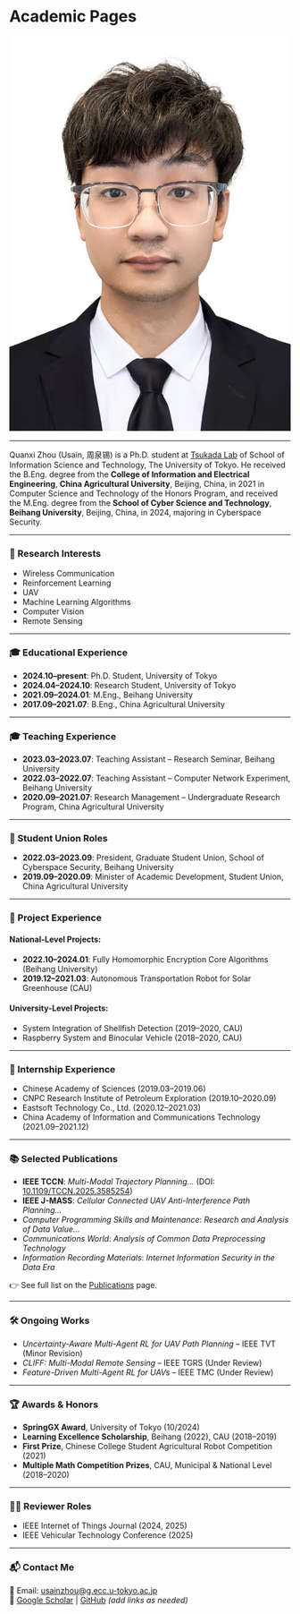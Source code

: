 # Academic Pages

![Quanxi ZHOU](usain.jpg "Quanxi Zhou")

---

Quanxi Zhou (Usain, 周泉锡) is a Ph.D. student at [Tsukada Lab](https://tlab.hongo.wide.ad.jp/ja/) of School of Information Science and Technology, The University of Tokyo. He received the B.Eng. degree from the **College of Information and Electrical Engineering**, **China Agricultural University**, Beijing, China, in 2021 in Computer Science and Technology of the Honors Program, and received the M.Eng. degree from the **School of Cyber Science and Technology**, **Beihang University**, Beijing, China, in 2024, majoring in Cyberspace Security.

---

### 📌 Research Interests

- Wireless Communication  
- Reinforcement Learning  
- UAV  
- Machine Learning Algorithms  
- Computer Vision  
- Remote Sensing

---

### 🎓 Educational Experience

- **2024.10–present**: Ph.D. Student, University of Tokyo  
- **2024.04–2024.10**: Research Student, University of Tokyo  
- **2021.09–2024.01**: M.Eng., Beihang University  
- **2017.09–2021.07**: B.Eng., China Agricultural University  

---

### 🎓 Teaching Experience

- **2023.03–2023.07**: Teaching Assistant – Research Seminar, Beihang University  
- **2022.03–2022.07**: Teaching Assistant – Computer Network Experiment, Beihang University  
- **2020.09–2021.07**: Research Management – Undergraduate Research Program, China Agricultural University

---

### 🏢 Student Union Roles

- **2022.03–2023.09**: President, Graduate Student Union, School of Cyberspace Security, Beihang University  
- **2019.09–2020.09**: Minister of Academic Development, Student Union, China Agricultural University

---

### 🧪 Project Experience

#### National-Level Projects:
- **2022.10–2024.01**: Fully Homomorphic Encryption Core Algorithms (Beihang University)  
- **2019.12–2021.03**: Autonomous Transportation Robot for Solar Greenhouse (CAU)

#### University-Level Projects:
- System Integration of Shellfish Detection (2019–2020, CAU)  
- Raspberry System and Binocular Vehicle (2018–2020, CAU)

---

### 🏢 Internship Experience

- Chinese Academy of Sciences (2019.03–2019.06)  
- CNPC Research Institute of Petroleum Exploration (2019.10–2020.09)  
- Eastsoft Technology Co., Ltd. (2020.12–2021.03)  
- China Academy of Information and Communications Technology (2021.09–2021.12)

---

### 📚 Selected Publications

- **IEEE TCCN**: *Multi-Modal Trajectory Planning...* (DOI: [10.1109/TCCN.2025.3585254](https://doi.org/10.1109/TCCN.2025.3585254))  
- **IEEE J-MASS**: *Cellular Connected UAV Anti-Interference Path Planning...*  
- *Computer Programming Skills and Maintenance*: *Research and Analysis of Data Value...*  
- *Communications World*: *Analysis of Common Data Preprocessing Technology*  
- *Information Recording Materials*: *Internet Information Security in the Data Era*

👉 See full list on the [Publications](/publications/) page.

---

### 🛠 Ongoing Works

- *Uncertainty-Aware Multi-Agent RL for UAV Path Planning* – IEEE TVT (Minor Revision)  
- *CLIFF: Multi-Modal Remote Sensing* – IEEE TGRS (Under Review)  
- *Feature-Driven Multi-Agent RL for UAVs* – IEEE TMC (Under Review)

---

### 🏆 Awards & Honors

- **SpringGX Award**, University of Tokyo (10/2024)  
- **Learning Excellence Scholarship**, Beihang (2022), CAU (2018–2019)  
- **First Prize**, Chinese College Student Agricultural Robot Competition (2021)  
- **Multiple Math Competition Prizes**, CAU, Municipal & National Level (2018–2020)

---

### 🧑‍⚖️ Reviewer Roles

- IEEE Internet of Things Journal (2024, 2025)  
- IEEE Vehicular Technology Conference (2025)

---

### 📬 Contact Me

📧 Email: [usainzhou@g.ecc.u-tokyo.ac.jp](mailto:usainzhou@g.ecc.u-tokyo.ac.jp)  
🔗 [Google Scholar](/) | [GitHub](/) *(add links as needed)*  
